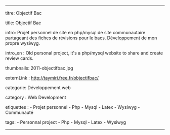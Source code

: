 ---

titre: Objectif Bac

title: Objectif Bac

intro: Projet personnel de site en php/mysql de site communautaire partageant des fiches de révisions pour le bacs. Développement de mon propre wysiwyg.

intro_en : Old personal project, it's a php/mysql website to share and create review cards.

thumbnails: 2011-objectifbac.jpg

externLink : http://taymiri.free.fr/objectifbac/

categorie: Développement web 

category : Web Development

etiquettes :
    - Projet personnel
    - Php
    - Mysql
    - Latex
    - Wysiwyg
    - Communauté

tags:
    - Personnal project
    - Php
    - Mysql
    - Latex
    - Wysiwyg

---